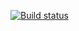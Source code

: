 [![Build status](https://ci.appveyor.com/api/projects/status/5jyq8xnf07l00oa0?svg=true)](https://ci.appveyor.com/project/Marusya-Belova/pageobjects)